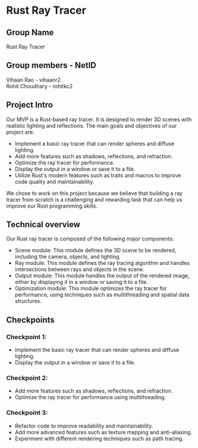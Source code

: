 # Rust Ray Tracer

## Group Name
Rust Ray Tracer

## Group members - NetID
Vihaan Rao - vihaanr2 <br />
Rohit Choudhary - rohitkc2

## Project Intro
Our MVP is a Rust-based ray tracer. It is designed to render 3D scenes with realistic lighting and reflections. The main goals and objectives of our project are:

- Implement a basic ray tracer that can render spheres and diffuse lighting.
- Add more features such as shadows, reflections, and refraction.
- Optimize the ray tracer for performance.
- Display the output in a window or save it to a file.
- Utilize Rust's modern features such as traits and macros to improve code quality and maintainability.

We chose to work on this project because we believe that building a ray tracer from scratch is a challenging and rewarding task that can help us improve our Rust programming skills.

## Technical overview
Our Rust ray tracer is composed of the following major components:

- Scene module: This module defines the 3D scene to be rendered, including the camera, objects, and lighting.
- Ray module: This module defines the ray tracing algorithm and handles intersections between rays and objects in the scene.
- Output module: This module handles the output of the rendered image, either by displaying it in a window or saving it to a file.
- Optimization module: This module optimizes the ray tracer for performance, using techniques such as multithreading and spatial data structures.

## Checkpoints
### Checkpoint 1:

- Implement the basic ray tracer that can render spheres and diffuse lighting.
- Display the output in a window or save it to a file.

### Checkpoint 2:

- Add more features such as shadows, reflections, and refraction.
- Optimize the ray tracer for performance using multithreading.

### Checkpoint 3:

- Refactor code to improve readability and maintainability.
- Add more advanced features such as texture mapping and anti-aliasing.
- Experiment with different rendering techniques such as path tracing.
